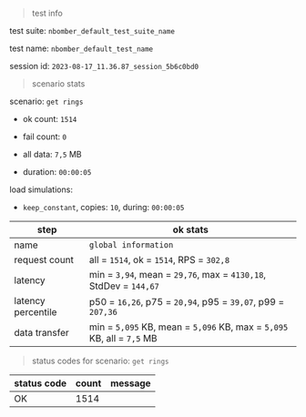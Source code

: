 > test info

test suite: `nbomber_default_test_suite_name`

test name: `nbomber_default_test_name`

session id: `2023-08-17_11.36.87_session_5b6c0bd0`

> scenario stats

scenario: `get rings`

  - ok count: `1514`

  - fail count: `0`

  - all data: `7,5` MB

  - duration: `00:00:05`

load simulations:

  - `keep_constant`, copies: `10`, during: `00:00:05`

|step|ok stats|
|---|---|
|name|`global information`|
|request count|all = `1514`, ok = `1514`, RPS = `302,8`|
|latency|min = `3,94`, mean = `29,76`, max = `4130,18`, StdDev = `144,67`|
|latency percentile|p50 = `16,26`, p75 = `20,94`, p95 = `39,07`, p99 = `207,36`|
|data transfer|min = `5,095` KB, mean = `5,096` KB, max = `5,095` KB, all = `7,5` MB|


> status codes for scenario: `get rings`

|status code|count|message|
|---|---|---|
|OK|1514||


